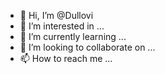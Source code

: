 - 👋 Hi, I’m @Dullovi
- 👀 I’m interested in ...
- 🌱 I’m currently learning ...
- 💞️ I’m looking to collaborate on ...
- 📫 How to reach me ...

<!---
Dullovi/Dullovi is a ✨ special ✨ repository because its `README.md` (this file) appears on your GitHub profile.
You can click the Preview link to take a look at your changes.
--->
